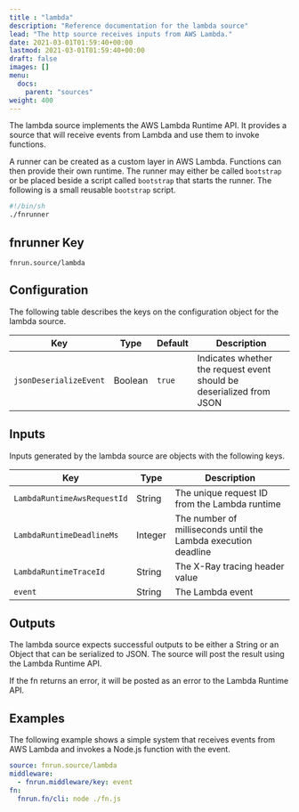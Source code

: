 ```yaml
---
title : "lambda"
description: "Reference documentation for the lambda source"
lead: "The http source receives inputs from AWS Lambda."
date: 2021-03-01T01:59:40+00:00
lastmod: 2021-03-01T01:59:40+00:00
draft: false
images: []
menu:
  docs:
    parent: "sources"
weight: 400
---
```


The lambda source implements the AWS Lambda Runtime API. It provides a source
that will receive events from Lambda and use them to invoke functions.

A runner can be created as a custom layer in AWS Lambda. Functions can then 
provide their own runtime. The runner may either be called `bootstrap` or be
placed beside a script called `bootstrap` that starts the runner. The following
is a small reusable `bootstrap` script.

```sh
#!/bin/sh
./fnrunner
```

## fnrunner Key
`fnrun.source/lambda`

## Configuration
The following table describes the keys on the configuration object for the 
lambda source.

| Key                    | Type    | Default | Description                                                         |
|------------------------|---------|---------|---------------------------------------------------------------------|
| `jsonDeserializeEvent` | Boolean | `true` | Indicates whether the request event should be deserialized from JSON |

## Inputs
Inputs generated by the lambda source are objects with the following keys.

| Key                         | Type    | Description                                                    |
|-----------------------------|---------|----------------------------------------------------------------|
| `LambdaRuntimeAwsRequestId` | String  | The unique request ID from the Lambda runtime                  |
| `LambdaRuntimeDeadlineMs`   | Integer | The number of milliseconds until the Lambda execution deadline |
| `LambdaRuntimeTraceId`      | String  | The X-Ray tracing header value                                 |
| `event`                     | String  | The Lambda event                                               |

## Outputs
The lambda source expects successful outputs to be either a String or an Object
that can be serialized to JSON. The source will post the result using the Lambda
Runtime API.

If the fn returns an error, it will be posted as an error to the Lambda Runtime
API.

## Examples
The following example shows a simple system that receives events from AWS Lambda
and invokes a Node.js function with the event.

```yaml
source: fnrun.source/lambda
middleware:
  - fnrun.middleware/key: event
fn:
  fnrun.fn/cli: node ./fn.js
```
